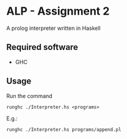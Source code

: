 # ALP - Assignment 2
A prolog interpreter written in Haskell

## Required software
* GHC

## Usage
Run the command

    runghc ./Interpreter.hs <programs>

E.g.:

    runghc ./Interpreter.hs programs/append.pl
